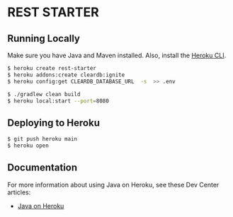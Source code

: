 # REST STARTER

## Running Locally

Make sure you have Java and Maven installed. Also, install the [Heroku CLI](https://cli.heroku.com/).

```bash
$ heroku create rest-starter 
$ heroku addons:create cleardb:ignite
$ heroku config:get CLEARDB_DATABASE_URL  -s  >> .env

$ ./gradlew clean build
$ heroku local:start --port=8080
```

## Deploying to Heroku

```bash
$ git push heroku main
$ heroku open
```

## Documentation

For more information about using Java on Heroku, see these Dev Center articles:

- [Java on Heroku](https://devcenter.heroku.com/categories/java)

